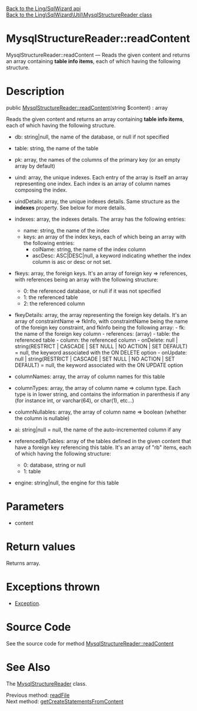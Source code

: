[Back to the Ling/SqlWizard api](https://github.com/lingtalfi/SqlWizard/blob/master/doc/api/Ling/SqlWizard.md)<br>
[Back to the Ling\SqlWizard\Util\MysqlStructureReader class](https://github.com/lingtalfi/SqlWizard/blob/master/doc/api/Ling/SqlWizard/Util/MysqlStructureReader.md)


MysqlStructureReader::readContent
================



MysqlStructureReader::readContent — Reads the given content and returns an array containing **table info items**, each of which having the following structure.




Description
================


public [MysqlStructureReader::readContent](https://github.com/lingtalfi/SqlWizard/blob/master/doc/api/Ling/SqlWizard/Util/MysqlStructureReader/readContent.md)(string $content) : array




Reads the given content and returns an array containing **table info items**, each of which having the following structure.

- db: string|null, the name of the database, or null if not specified
- table: string, the name of the table
- pk: array, the names of the columns of the primary key (or an empty array by default)
- uind: array, the unique indexes. Each entry of the array is itself an array representing one index.
    Each index is an array of column names composing the index.
- uindDetails: array, the unique indexes details. Same structure as the **indexes** property. See below for more details.
- indexes: array, the indexes details. The array has the following entries:
     - name: string, the name of the index
     - keys: an array of the index keys, each of which being an array with the following entries:
         - colName: string, the name of the index column
         - ascDesc: ASC|DESC|null, a keyword indicating whether the index column is asc or desc or not set.


- fkeys: array, the foreign keys. It's an array of foreign key => references, with references being an array with
    the following structure:
    - 0: the referenced database, or null if it was not specified
    - 1: the referenced table
    - 2: the referenced column
- fkeyDetails: array, the array representing the foreign key details. It's an array of constraintName => fkInfo,
         with constraintName being the name of the foreign key constraint, and fkInfo being the following
         array:
         - fk: the name of the foreign key column
         - references: (array)
             - table: the referenced table
             - column: the referenced column
         - onDelete: null | string(RESTRICT | CASCADE | SET NULL | NO ACTION | SET DEFAULT) = null, the keyword associated with the ON DELETE option
         - onUpdate: null | string(RESTRICT | CASCADE | SET NULL | NO ACTION | SET DEFAULT) = null, the keyword associated with the ON UPDATE option




- columnNames: array, the array of column names for this table
- columnTypes: array, the array of column name => column type. Each type is in lower string, and contains
    the information in parenthesis if any (for instance int, or varchar(64), or char(1), etc...)
- columnNullables: array, the array of column name => boolean (whether the column is nullable)
- ai: string|null = null, the name of the auto-incremented column if any
- referencedByTables: array of the tables defined in the given content that have a foreign key referencing this table.
     It's an array of "rb" items, each of which having the following structure:
     - 0: database, string or null
     - 1: table

- engine: string|null, the engine for this table




Parameters
================


- content

    


Return values
================

Returns array.


Exceptions thrown
================

- [Exception](http://php.net/manual/en/class.exception.php).&nbsp;







Source Code
===========
See the source code for method [MysqlStructureReader::readContent](https://github.com/lingtalfi/SqlWizard/blob/master/Util/MysqlStructureReader.php#L183-L381)


See Also
================

The [MysqlStructureReader](https://github.com/lingtalfi/SqlWizard/blob/master/doc/api/Ling/SqlWizard/Util/MysqlStructureReader.md) class.

Previous method: [readFile](https://github.com/lingtalfi/SqlWizard/blob/master/doc/api/Ling/SqlWizard/Util/MysqlStructureReader/readFile.md)<br>Next method: [getCreateStatementsFromContent](https://github.com/lingtalfi/SqlWizard/blob/master/doc/api/Ling/SqlWizard/Util/MysqlStructureReader/getCreateStatementsFromContent.md)<br>

